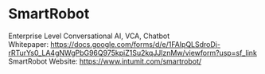 # SmartRobot
Enterprise Level Conversational AI, VCA, Chatbot<br>
Whitepaper: https://docs.google.com/forms/d/e/1FAIpQLSdroDj-rRTurYs0_LA4gNWgPbG96Q975kpiZ1Su2kqJJlznMw/viewform?usp=sf_link<br>
SmartRobot Website: https://www.intumit.com/smartrobot/
